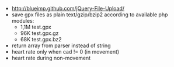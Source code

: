   * http://blueimp.github.com/jQuery-File-Upload/
  * save gpx files as plain text/gzip/bzip2 according to available php modules:
    * 1,1M test.gpx
    * 96K test.gpx.gz
    * 68K test.gpx.bz2
  * return array from parser instead of string
  * heart rate only when cad != 0 (in movement)
  * heart rate during non-movement
